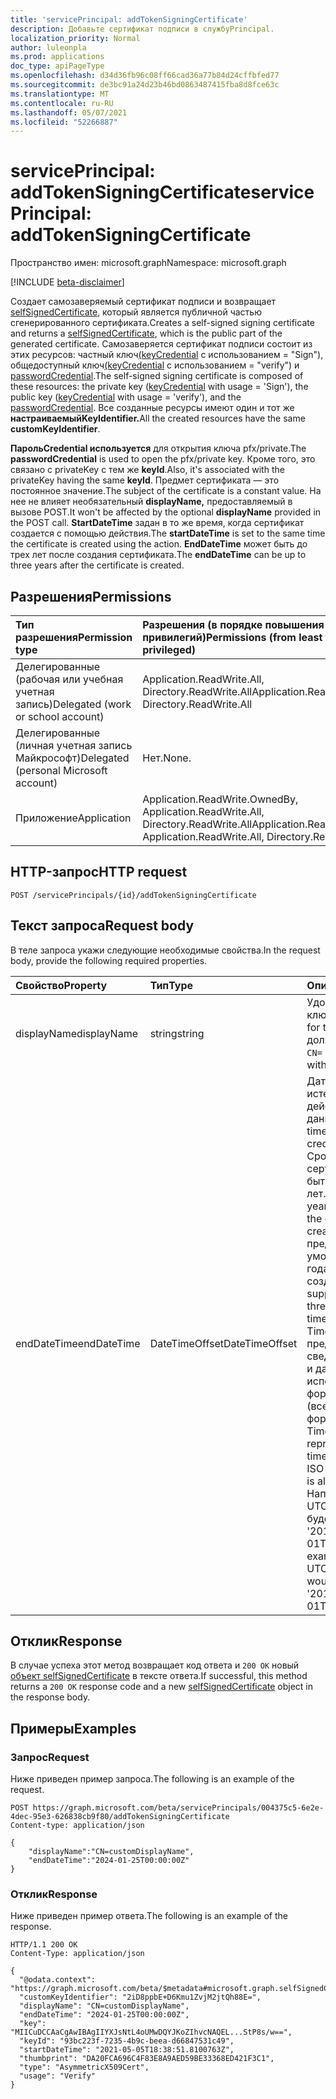 ```yaml
---
title: 'servicePrincipal: addTokenSigningCertificate'
description: Добавьте сертификат подписи в службуPrincipal.
localization_priority: Normal
author: luleonpla
ms.prod: applications
doc_type: apiPageType
ms.openlocfilehash: d34d36fb96c08ff66cad36a77b84d24cffbfed77
ms.sourcegitcommit: de3bc91a24d23b46bd0863487415fba8d8fce63c
ms.translationtype: MT
ms.contentlocale: ru-RU
ms.lasthandoff: 05/07/2021
ms.locfileid: "52266887"
---
```

# <a name="serviceprincipal-addtokensigningcertificate"></a><span data-ttu-id="db59d-103">servicePrincipal: addTokenSigningCertificate</span><span class="sxs-lookup"><span data-stu-id="db59d-103">servicePrincipal: addTokenSigningCertificate</span></span>

<span data-ttu-id="db59d-104">Пространство имен: microsoft.graph</span><span class="sxs-lookup"><span data-stu-id="db59d-104">Namespace: microsoft.graph</span></span>

[!INCLUDE [beta-disclaimer](../../includes/beta-disclaimer.md)]

<span data-ttu-id="db59d-105">Создает самозаверяемый сертификат подписи и возвращает [selfSignedCertificate](../resources/selfsignedcertificate.md), который является публичной частью сгенерированного сертификата.</span><span class="sxs-lookup"><span data-stu-id="db59d-105">Creates a self-signed signing certificate and returns a [selfSignedCertificate](../resources/selfsignedcertificate.md), which is the public part of the generated certificate.</span></span> <span data-ttu-id="db59d-106">Самозаверяется сертификат подписи состоит из этих ресурсов: частный ключ[(keyCredential](../resources/keycredential.md) с использованием = "Sign"), общедоступный ключ[(keyCredential](../resources/keycredential.md) с использованием = "verify") и [passwordCredential](../resources/passwordcredential.md).</span><span class="sxs-lookup"><span data-stu-id="db59d-106">The self-signed signing certificate is composed of these resources: the private key ([keyCredential](../resources/keycredential.md) with usage = 'Sign'), the public key ([keyCredential](../resources/keycredential.md) with usage = 'verify'), and the [passwordCredential](../resources/passwordcredential.md).</span></span> <span data-ttu-id="db59d-107">Все созданные ресурсы имеют один и тот же **настраиваемыйKeyIdentifier.**</span><span class="sxs-lookup"><span data-stu-id="db59d-107">All the created resources have the same **customKeyIdentifier**.</span></span>

<span data-ttu-id="db59d-108">**ПарольCredential используется** для открытия ключа pfx/private.</span><span class="sxs-lookup"><span data-stu-id="db59d-108">The **passwordCredential** is used to open the pfx/private key.</span></span> <span data-ttu-id="db59d-109">Кроме того, это связано с privateKey с тем же **keyId**.</span><span class="sxs-lookup"><span data-stu-id="db59d-109">Also, it's associated with the privateKey having the same **keyId**.</span></span> <span data-ttu-id="db59d-110">Предмет сертификата — это постоянное значение.</span><span class="sxs-lookup"><span data-stu-id="db59d-110">The subject of the certificate is a constant value.</span></span> <span data-ttu-id="db59d-111">На нее не влияет необязательный **displayName,** предоставляемый в вызове POST.</span><span class="sxs-lookup"><span data-stu-id="db59d-111">It won't be affected by the optional **displayName** provided in the POST call.</span></span> <span data-ttu-id="db59d-112">**StartDateTime** задан в то же время, когда сертификат создается с помощью действия.</span><span class="sxs-lookup"><span data-stu-id="db59d-112">The **startDateTime** is set to the same time the certificate is created using the action.</span></span> <span data-ttu-id="db59d-113">**EndDateTime** может быть до трех лет после создания сертификата.</span><span class="sxs-lookup"><span data-stu-id="db59d-113">The **endDateTime** can be up to three years after the certificate is created.</span></span>

## <a name="permissions"></a><span data-ttu-id="db59d-114">Разрешения</span><span class="sxs-lookup"><span data-stu-id="db59d-114">Permissions</span></span>

|<span data-ttu-id="db59d-115">Тип разрешения</span><span class="sxs-lookup"><span data-stu-id="db59d-115">Permission type</span></span>      | <span data-ttu-id="db59d-116">Разрешения (в порядке повышения привилегий)</span><span class="sxs-lookup"><span data-stu-id="db59d-116">Permissions (from least to most privileged)</span></span>              |
|:--------------------|:---------------------------------------------------------|
|<span data-ttu-id="db59d-117">Делегированные (рабочая или учебная учетная запись)</span><span class="sxs-lookup"><span data-stu-id="db59d-117">Delegated (work or school account)</span></span> | <span data-ttu-id="db59d-118">Application.ReadWrite.All, Directory.ReadWrite.All</span><span class="sxs-lookup"><span data-stu-id="db59d-118">Application.ReadWrite.All, Directory.ReadWrite.All</span></span> |
|<span data-ttu-id="db59d-119">Делегированные (личная учетная запись Майкрософт)</span><span class="sxs-lookup"><span data-stu-id="db59d-119">Delegated (personal Microsoft account)</span></span> | <span data-ttu-id="db59d-120">Нет.</span><span class="sxs-lookup"><span data-stu-id="db59d-120">None.</span></span>    |
|<span data-ttu-id="db59d-121">Приложение</span><span class="sxs-lookup"><span data-stu-id="db59d-121">Application</span></span> | <span data-ttu-id="db59d-122">Application.ReadWrite.OwnedBy, Application.ReadWrite.All, Directory.ReadWrite.All</span><span class="sxs-lookup"><span data-stu-id="db59d-122">Application.ReadWrite.OwnedBy, Application.ReadWrite.All, Directory.ReadWrite.All</span></span> |


## <a name="http-request"></a><span data-ttu-id="db59d-123">HTTP-запрос</span><span class="sxs-lookup"><span data-stu-id="db59d-123">HTTP request</span></span>

<!-- { "blockType": "ignored" } -->

```http
POST /servicePrincipals/{id}/addTokenSigningCertificate
```

## <a name="request-body"></a><span data-ttu-id="db59d-124">Текст запроса</span><span class="sxs-lookup"><span data-stu-id="db59d-124">Request body</span></span>

<span data-ttu-id="db59d-125">В теле запроса укажи следующие необходимые свойства.</span><span class="sxs-lookup"><span data-stu-id="db59d-125">In the request body, provide the following required properties.</span></span>

| <span data-ttu-id="db59d-126">Свойство</span><span class="sxs-lookup"><span data-stu-id="db59d-126">Property</span></span>     | <span data-ttu-id="db59d-127">Тип</span><span class="sxs-lookup"><span data-stu-id="db59d-127">Type</span></span>   |<span data-ttu-id="db59d-128">Описание</span><span class="sxs-lookup"><span data-stu-id="db59d-128">Description</span></span>|
|:---------------|:--------|:----------|
| <span data-ttu-id="db59d-129">displayName</span><span class="sxs-lookup"><span data-stu-id="db59d-129">displayName</span></span> | <span data-ttu-id="db59d-130">string</span><span class="sxs-lookup"><span data-stu-id="db59d-130">string</span></span> | <span data-ttu-id="db59d-131">Удобное имя для ключа.</span><span class="sxs-lookup"><span data-stu-id="db59d-131">Friendly name for the key.</span></span>  <span data-ttu-id="db59d-132">Она должна начинаться `CN=` с .</span><span class="sxs-lookup"><span data-stu-id="db59d-132">It must start with `CN=`.</span></span>|
| <span data-ttu-id="db59d-133">endDateTime</span><span class="sxs-lookup"><span data-stu-id="db59d-133">endDateTime</span></span> | <span data-ttu-id="db59d-134">DateTimeOffset</span><span class="sxs-lookup"><span data-stu-id="db59d-134">DateTimeOffset</span></span> |<span data-ttu-id="db59d-135">Дата и время истечения срока действия учетных данных.</span><span class="sxs-lookup"><span data-stu-id="db59d-135">The date and time when the credential expires.</span></span> <span data-ttu-id="db59d-136">Срок создания сертификата может быть не более 3 лет.</span><span class="sxs-lookup"><span data-stu-id="db59d-136">It can be up to 3 years from the date the certificate is created.</span></span> <span data-ttu-id="db59d-137">Если она не предоставлена, по умолчанию — три года со времени создания.</span><span class="sxs-lookup"><span data-stu-id="db59d-137">If not supplied, the default is three years from the time of creation.</span></span> <span data-ttu-id="db59d-138">Тип Timestamp представляет сведения о времени и дате с использованием формата ISO 8601 (всегда применяется формат UTC).</span><span class="sxs-lookup"><span data-stu-id="db59d-138">The Timestamp type represents date and time information using ISO 8601 format and is always in UTC time.</span></span> <span data-ttu-id="db59d-139">Например, полночь UTC 1 января 2014 г. будет выглядеть так: '2014-01-01T00:00:00Z' .</span><span class="sxs-lookup"><span data-stu-id="db59d-139">For example, midnight UTC on Jan 1, 2014 would look like this: '2014-01-01T00:00:00Z' .</span></span>|

## <a name="response"></a><span data-ttu-id="db59d-140">Отклик</span><span class="sxs-lookup"><span data-stu-id="db59d-140">Response</span></span>

<span data-ttu-id="db59d-141">В случае успеха этот метод возвращает код ответа и `200 OK` новый [объект selfSignedCertificate](../resources/selfsignedcertificate.md) в тексте ответа.</span><span class="sxs-lookup"><span data-stu-id="db59d-141">If successful, this method returns a `200 OK` response code and a new [selfSignedCertificate](../resources/selfsignedcertificate.md) object in the response body.</span></span>

## <a name="examples"></a><span data-ttu-id="db59d-142">Примеры</span><span class="sxs-lookup"><span data-stu-id="db59d-142">Examples</span></span>

### <a name="request"></a><span data-ttu-id="db59d-143">Запрос</span><span class="sxs-lookup"><span data-stu-id="db59d-143">Request</span></span>

<span data-ttu-id="db59d-144">Ниже приведен пример запроса.</span><span class="sxs-lookup"><span data-stu-id="db59d-144">The following is an example of the request.</span></span>

<!-- {
  "blockType": "request",
  "name": "serviceprincipal_addtokensigningcertificate"
}-->

```http
POST https://graph.microsoft.com/beta/servicePrincipals/004375c5-6e2e-4dec-95e3-626838cb9f80/addTokenSigningCertificate
Content-type: application/json

{
    "displayName":"CN=customDisplayName",
    "endDateTime":"2024-01-25T00:00:00Z"
}
```

### <a name="response"></a><span data-ttu-id="db59d-145">Отклик</span><span class="sxs-lookup"><span data-stu-id="db59d-145">Response</span></span>

<span data-ttu-id="db59d-146">Ниже приведен пример ответа.</span><span class="sxs-lookup"><span data-stu-id="db59d-146">The following is an example of the response.</span></span>

<!-- {
  "blockType": "response",
  "truncated": true,
  "@odata.type": "microsoft.graph.selfSignedCertificate"
} -->

```http
HTTP/1.1 200 OK
Content-Type: application/json

{
  "@odata.context": "https://graph.microsoft.com/beta/$metadata#microsoft.graph.selfSignedCertificate",
  "customKeyIdentifier": "2iD8ppbE+D6Kmu1ZvjM2jtQh88E=",
  "displayName": "CN=customDisplayName",
  "endDateTime": "2024-01-25T00:00:00Z",
  "key": "MIICuDCCAaCgAwIBAgIIYXJsNtL4oUMwDQYJKoZIhvcNAQEL...StP8s/w==",
  "keyId": "93bc223f-7235-4b9c-beea-d66847531c49",
  "startDateTime": "2021-05-05T18:38:51.8100763Z",
  "thumbprint": "DA20FCA696C4F83E8A9AED59BE33368ED421F3C1",
  "type": "AsymmetricX509Cert",
  "usage": "Verify"
}
```
<!-- uuid: 16cd6b66-4b1a-43a1-adaf-3a886856ed98
2021-01-15 14:57:30 UTC -->
<!-- {
  "type": "#page.annotation",
  "description": "servicePrincipal: selfSignedCertificate",
  "keywords": "",
  "section": "documentation",
  "tocPath": "",
  "suppressions": [
    "Error: serviceprincipal_selfsignedcertificate:\r\n      Resource type was null or missing, so we assume there is no response to validate."
    ]
} -->

